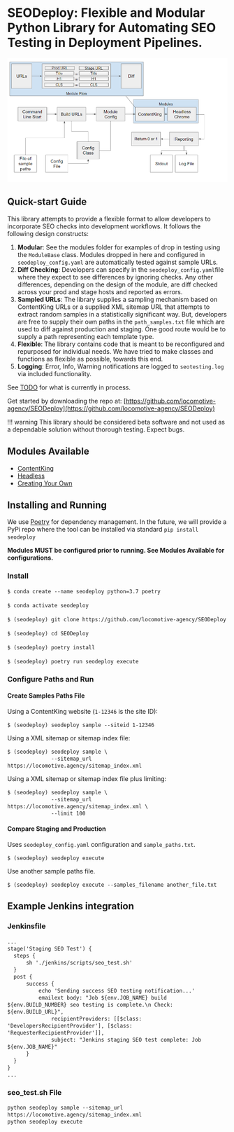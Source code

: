 # SEODeploy: Flexible and Modular Python Library for Automating SEO Testing in Deployment Pipelines.

![SEODeploy](./images/overview.png "SEODeploy Overview")


## Quick-start Guide
This library attempts to provide a flexible format to allow developers to incorporate SEO checks into development workflows.  It follows the following design constructs:

1. **Modular**: See the modules folder for examples of drop in testing using the `ModuleBase` class.  Modules dropped in here and configured in `seodeploy_config.yaml` are automatically tested against sample URLs.
2. **Diff Checking**: Developers can specify in the `seodeploy_config.yaml`file where they expect to see differences by ignoring checks.  Any other differences, depending on the design of the module, are diff checked across your prod and stage hosts and reported as errors.
3. **Sampled URLs**: The library supplies a sampling mechanism based on ContentKing URLs or a supplied XML sitemap URL that attempts to extract random samples in a statistically significant way.  But, developers are free to supply their own paths in the `path_samples.txt` file which are used to diff against production and staging.  One good route would be to supply a path representing each template type.
4. **Flexible**: The library contains code that is meant to be reconfigured and repurposed for individual needs.  We have tried to make classes and functions as flexible as possible, towards this end.
5. **Logging**: Error, Info, Warning notifications are logged to `seotesting.log` via included functionality.


See [TODO](todo.md) for what is currently in process.

Get started by downloading the repo at: [https://github.com/locomotive-agency/SEODeploy](https://github.com/locomotive-agency/SEODeploy)

!!! warning
    This library should be considered beta software and not used as a dependable
    solution without thorough testing.  Expect bugs.


## Modules Available
* [ContentKing](modules/contentking.md)
* [Headless](modules/headless.md)
* [Creating Your Own](modules/creating.md)


## Installing and Running
We use [Poetry](https://python-poetry.org/) for dependency management.  In the future, we will provide a PyPi repo where
the tool can be installed via standard `pip install seodeploy`

**Modules MUST be configured prior to running.  See Modules Available for configurations.**

### Install

    $ conda create --name seodeploy python=3.7 poetry

    $ conda activate seodeploy

    $ (seodeploy) git clone https://github.com/locomotive-agency/SEODeploy

    $ (seodeploy) cd SEODeploy

    $ (seodeploy) poetry install

    $ (seodeploy) poetry run seodeploy execute


### Configure Paths and Run

#### Create Samples Paths File

Using a ContentKing website (`1-12346` is the site ID):

    $ (seodeploy) seodeploy sample --siteid 1-12346


Using a XML sitemap or sitemap index file:

    $ (seodeploy) seodeploy sample \
                  --sitemap_url https://locomotive.agency/sitemap_index.xml


Using a XML sitemap or sitemap index file plus limiting:

    $ (seodeploy) seodeploy sample \
                  --sitemap_url https://locomotive.agency/sitemap_index.xml \
                  --limit 100


#### Compare Staging and Production

Uses `seodeploy_config.yaml` configuration and `sample_paths.txt`.

    $ (seodeploy) seodeploy execute

Use another sample paths file.

    $ (seodeploy) seodeploy execute --samples_filename another_file.txt



## Example Jenkins integration

### Jenkinsfile

    ...
    stage('Staging SEO Test') {
      steps {
          sh './jenkins/scripts/seo_test.sh'
      }
      post {
          success {
              echo 'Sending success SEO testing notification...'
              emailext body: "Job ${env.JOB_NAME} build ${env.BUILD_NUMBER} seo testing is complete.\n Check: ${env.BUILD_URL}",
                  recipientProviders: [[$class: 'DevelopersRecipientProvider'], [$class: 'RequesterRecipientProvider']],
                  subject: "Jenkins staging SEO test complete: Job ${env.JOB_NAME}"
          }
      }
    }
    ...

### seo_test.sh File

    python seodeploy sample --sitemap_url https://locomotive.agency/sitemap_index.xml
    python seodeploy execute
